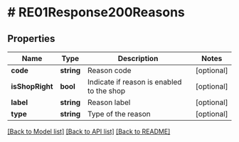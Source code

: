 # # RE01Response200Reasons

## Properties

Name | Type | Description | Notes
------------ | ------------- | ------------- | -------------
**code** | **string** | Reason code | [optional]
**isShopRight** | **bool** | Indicate if reason is enabled to the shop | [optional]
**label** | **string** | Reason label | [optional]
**type** | **string** | Type of the reason | [optional]

[[Back to Model list]](../../README.md#models) [[Back to API list]](../../README.md#endpoints) [[Back to README]](../../README.md)
